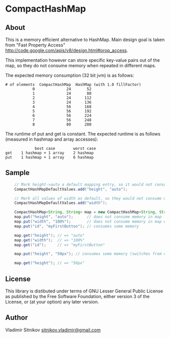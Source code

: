 CompactHashMap
==============

About
-----
This is a memory efficient alternative to HashMap.
Main design goal is taken from "Fast Property Access"
http://code.google.com/apis/v8/design.html#prop_access.

This implementation however can store specific key-value pairs out of the map,
so they do not consume memory when repeated in different maps.

The expected memory consumption (32 bit jvm) is as follows:

	# of elements  CompactHashMap  HashMap (with 1.0 fillFactor)
	            0              24       52
	            1              24       80
	            2              24      112
	            3              24      136
	            4              56      168
	            5              56      192
	            6              56      224
	            7              56      248
	            8              80      280

The runtime of put and get is constant.
The expected runtime is as follows (measured in hashmap and array accesses): 

	             best case        worst case
	get    1 hashmap + 1 array    2 hashmap
	put    1 hashmap + 1 array    6 hashmap


Sample
------

``` java
	// Mark height->auto a default mapping entry, so it would not consume memory in CompactHashMaps
	CompactHashMapDefaultValues.add("height", "auto");

	// Mark all values of width as default, so they would not consume memory in real maps
	CompactHashMapDefaultValues.add("width");

	CompactHashMap<String, String> map = new CompactHashMap<String, String>();
	map.put("height", "auto");      // does not consume memory in map
	map.put("width", "100%");       // does not consume memory in map either
	map.put("id", "myFirstButton"); // consumes some memory

	map.get("height"); // => "auto"
	map.get("width");  // => "100%"
	map.get("id");     // => "myFirstButton"

	map.put("height", "50px"); // consumes some memory (switches from default to custom)

	map.get("height"); // => "50px"
```

License
-------
This library is distibuted under terms of GNU Lesser General Public License
as published by the Free Software Foundation, either version 3 of the License,
or (at your option) any later version.



Author
------
Vladimir Sitnikov <sitnikov.vladimir@gmail.com>